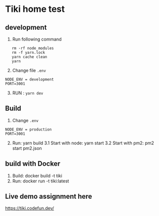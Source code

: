 # Tiki home test

## development
1. Run following command
```
   rm -rf node_modules
   rm -f yarn.lock
   yarn cache clean
   yarn

```

2. Change file `.env`
```
NODE_ENV = development
PORT=3001
``` 
3. RUN : `yarn dev`

## Build

1. Change `.env`
```
NODE_ENV = production
PORT=3001
```
2. Run: yarn build
   3.1 Start with node: yarn start
   3.2 Start with pm2: pm2 start pm2.json

## build with Docker

1. Build: docker build -t tiki
2. Run: docker run -t tiki:latest

## Live demo assignment here

https://tiki.codefun.dev/

